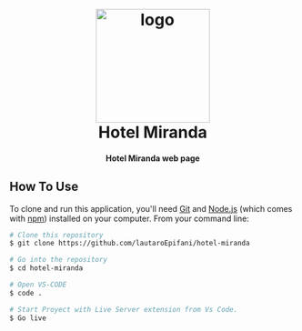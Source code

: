 
<h1 align="center">
  <br>
  <a ><img src="https://i.ibb.co/f8QQjmW/logo.png" alt="logo" width="200"></a>
  <br>
  Hotel Miranda
  <br>
</h1>

<h4 align="center">Hotel Miranda web page</h4>


## How To Use

To clone and run this application, you'll need [Git](https://git-scm.com) and [Node.js](https://nodejs.org/en/download/) (which comes with [npm](http://npmjs.com)) installed on your computer. From your command line:

```bash
# Clone this repository
$ git clone https://github.com/lautaroEpifani/hotel-miranda

# Go into the repository
$ cd hotel-miranda

# Open VS-CODE
$ code .

# Start Proyect with Live Server extension from Vs Code.
$ Go live
